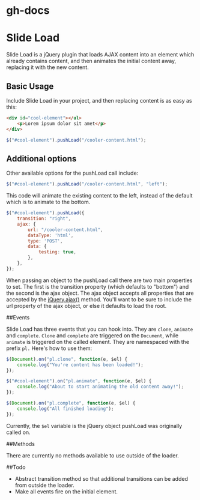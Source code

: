 gh-docs
=======

# Slide Load
Slide Load is a jQuery plugin that loads AJAX content into an element which already contains content, and then animates the initial content away, replacing it with the new content.

## Basic Usage

Include Slide Load in your project, and then replacing content is as easy as this:

```html
<div id="cool-element"></ul>
    <p>Lorem ipsum dolor sit amet</p>
</div>
```

```js
$("#cool-element").pushLoad("/cooler-content.html");
```

## Additional options

Other available options for the pushLoad call include:

```js
$("#cool-element").pushLoad("/cooler-content.html", "left");
```
This code will animate the existing content to the left, instead of the default which is to animate to the bottom.

```js
$("#cool-element").pushLoad({
    transition: "right",
	ajax: {
		url: "/cooler-content.html",
		dataType: 'html',
		type: 'POST',
		data: {
            testing: true,
		},
	},
});
```
When passing an object to the pushLoad call there are two main properties to set.  The first is the transition property (which defaults to "bottom") and the second is the ajax object.  The ajax object accepts all properties that are accepted by the [jQuery.ajax()](https://api.jquery.com/jQuery.ajax/) method.  You'll want to be sure to include the url property of the ajax object, or else it defaults to load the root.

##Events

Slide Load has three events that you can hook into.  They are `clone`, `animate` and  `complete`.  `Clone` and `complete` are triggered on the `Document`, while `animate` is triggered on the called element. They are namespaced with the prefix `pl.` Here's how to use them:

```js
$(Document).on("pl.clone", function(e, $el) {
	console.log("You're content has been loaded!");
});
```

```js
$("#cool-element").on("pl.animate", function(e, $el) {
    console.log("About to start animating the old content away!");
});
```

```js
$(Document).on("pl.complete", function(e, $el) {
    console.log("All finished loading");
});
```

Currently, the `$el` variable is the jQuery object pushLoad was originally called on.

##Methods

There are currently no methods available to use outside of the loader.

##Todo

* Abstract transition method so that additional transitions can be added from outside the loader.
* Make all events fire on the initial element.

